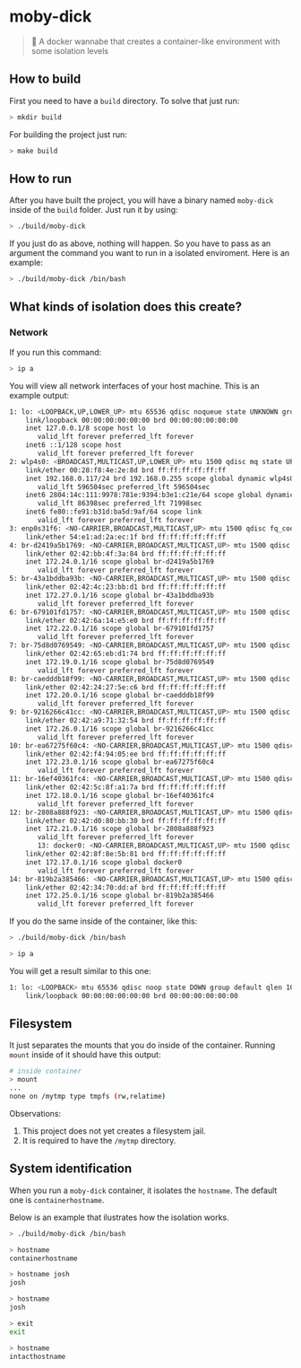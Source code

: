 # moby-dick

>:whale: A docker wannabe that creates a container-like environment with some isolation levels

## How to build

First you need to have a `build` directory. To solve that just run:

```bash
> mkdir build
```

For building the project just run:

```bash
> make build
```

## How to run

After you have built the project, you will have a binary named `moby-dick` inside of the `build` folder.
Just run it by using:

```bash
> ./build/moby-dick
```

If you just do as above, nothing will happen. So you have to pass as an argument the command you want to run in a isolated enviroment.
Here is an example:

```bash
> ./build/moby-dick /bin/bash
```

## What kinds of isolation does this create?

### Network

If you run this command:

```bash
> ip a
```

You will view all network interfaces of your host machine.
This is an example output:

```bash
1: lo: <LOOPBACK,UP,LOWER_UP> mtu 65536 qdisc noqueue state UNKNOWN group default qlen 1000
    link/loopback 00:00:00:00:00:00 brd 00:00:00:00:00:00
    inet 127.0.0.1/8 scope host lo
       valid_lft forever preferred_lft forever
    inet6 ::1/128 scope host
       valid_lft forever preferred_lft forever
2: wlp4s0: <BROADCAST,MULTICAST,UP,LOWER_UP> mtu 1500 qdisc mq state UP group default qlen 1000
    link/ether 00:28:f8:4e:2e:8d brd ff:ff:ff:ff:ff:ff
    inet 192.168.0.117/24 brd 192.168.0.255 scope global dynamic wlp4s0
       valid_lft 596504sec preferred_lft 596504sec
    inet6 2804:14c:111:9978:781e:9394:b3e1:c21e/64 scope global dynamic noprefixroute
       valid_lft 86398sec preferred_lft 71998sec
    inet6 fe80::fe91:b31d:ba5d:9af/64 scope link
       valid_lft forever preferred_lft forever
3: enp0s31f6: <NO-CARRIER,BROADCAST,MULTICAST,UP> mtu 1500 qdisc fq_codel state DOWN group default qlen 1000
    link/ether 54:e1:ad:2a:ec:1f brd ff:ff:ff:ff:ff:ff
4: br-d2419a5b1769: <NO-CARRIER,BROADCAST,MULTICAST,UP> mtu 1500 qdisc noqueue state DOWN group default
    link/ether 02:42:bb:4f:3a:84 brd ff:ff:ff:ff:ff:ff
    inet 172.24.0.1/16 scope global br-d2419a5b1769
       valid_lft forever preferred_lft forever
5: br-43a1bddba93b: <NO-CARRIER,BROADCAST,MULTICAST,UP> mtu 1500 qdisc noqueue state DOWN group default
    link/ether 02:42:4c:23:bb:d1 brd ff:ff:ff:ff:ff:ff
    inet 172.27.0.1/16 scope global br-43a1bddba93b
       valid_lft forever preferred_lft forever
6: br-679101fd1757: <NO-CARRIER,BROADCAST,MULTICAST,UP> mtu 1500 qdisc noqueue state DOWN group default
    link/ether 02:42:6a:14:e5:e0 brd ff:ff:ff:ff:ff:ff
    inet 172.22.0.1/16 scope global br-679101fd1757
       valid_lft forever preferred_lft forever
7: br-75d8d0769549: <NO-CARRIER,BROADCAST,MULTICAST,UP> mtu 1500 qdisc noqueue state DOWN group default
    link/ether 02:42:65:eb:d1:74 brd ff:ff:ff:ff:ff:ff
    inet 172.19.0.1/16 scope global br-75d8d0769549
       valid_lft forever preferred_lft forever
8: br-caedddb18f99: <NO-CARRIER,BROADCAST,MULTICAST,UP> mtu 1500 qdisc noqueue state DOWN group default
    link/ether 02:42:24:27:5e:c6 brd ff:ff:ff:ff:ff:ff
    inet 172.20.0.1/16 scope global br-caedddb18f99
       valid_lft forever preferred_lft forever
9: br-9216266c41cc: <NO-CARRIER,BROADCAST,MULTICAST,UP> mtu 1500 qdisc noqueue state DOWN group default
    link/ether 02:42:a9:71:32:54 brd ff:ff:ff:ff:ff:ff
    inet 172.26.0.1/16 scope global br-9216266c41cc
       valid_lft forever preferred_lft forever
10: br-ea67275f60c4: <NO-CARRIER,BROADCAST,MULTICAST,UP> mtu 1500 qdisc noqueue state DOWN group default
    link/ether 02:42:f4:94:05:ee brd ff:ff:ff:ff:ff:ff
    inet 172.23.0.1/16 scope global br-ea67275f60c4
       valid_lft forever preferred_lft forever
11: br-16ef40361fc4: <NO-CARRIER,BROADCAST,MULTICAST,UP> mtu 1500 qdisc noqueue state DOWN group default
    link/ether 02:42:5c:8f:a1:7a brd ff:ff:ff:ff:ff:ff
    inet 172.18.0.1/16 scope global br-16ef40361fc4
       valid_lft forever preferred_lft forever
12: br-2808a888f923: <NO-CARRIER,BROADCAST,MULTICAST,UP> mtu 1500 qdisc noqueue state DOWN group default
    link/ether 02:42:d0:80:bb:30 brd ff:ff:ff:ff:ff:ff
    inet 172.21.0.1/16 scope global br-2808a888f923
       valid_lft forever preferred_lft forever
       13: docker0: <NO-CARRIER,BROADCAST,MULTICAST,UP> mtu 1500 qdisc noqueue state DOWN group default
    link/ether 02:42:8f:8e:5b:81 brd ff:ff:ff:ff:ff:ff
    inet 172.17.0.1/16 scope global docker0
       valid_lft forever preferred_lft forever
14: br-819b2a385466: <NO-CARRIER,BROADCAST,MULTICAST,UP> mtu 1500 qdisc noqueue state DOWN group default
    link/ether 02:42:34:70:dd:af brd ff:ff:ff:ff:ff:ff
    inet 172.25.0.1/16 scope global br-819b2a385466
       valid_lft forever preferred_lft forever
```

If you do the same inside of the container, like this:

```bash
> ./build/moby-dick /bin/bash

> ip a
```

You will get a result similar to this one:

```bash
1: lo: <LOOPBACK> mtu 65536 qdisc noop state DOWN group default qlen 1000
    link/loopback 00:00:00:00:00:00 brd 00:00:00:00:00:00

```

## Filesystem

It just separates the mounts that you do inside of the container.
Running `mount` inside of it should have this output:

```bash
# inside container
> mount
...
none on /mytmp type tmpfs (rw,relatime)
```

Observations:
1. This project does not yet creates a filesystem jail.
2. It is required to have the `/mytmp` directory.


## System identification

When you run a `moby-dick` container, it isolates the `hostname`. The default one is `containerhostname`.

Below is an example that ilustrates how the isolation works.

```bash
> ./build/moby-dick /bin/bash

> hostname
containerhostname

> hostname josh
josh

> hostname
josh

> exit
exit

> hostname
intacthostname
```
